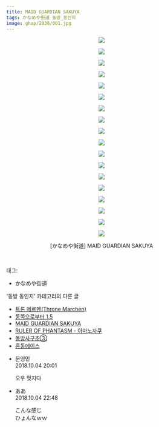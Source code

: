 ```yaml
---
title: MAID GUARDIAN SAKUYA
tags: かなめや街道 동방_동인지
image: ghap/2838/001.jpg
---
```

<div class="article">
<p style="text-align: center; clear: none; float: none;"><img src="{{ site.nasurl }}/ghap/2838/001.jpg"/></p>
<p style="text-align: center; clear: none; float: none;"><img src="{{ site.nasurl }}/ghap/2838/002.jpg"/></p>
<p style="text-align: center; clear: none; float: none;"><img src="{{ site.nasurl }}/ghap/2838/003.jpg"/></p>
<p style="text-align: center; clear: none; float: none;"><img src="{{ site.nasurl }}/ghap/2838/004.jpg"/></p>
<p style="text-align: center; clear: none; float: none;"><img src="{{ site.nasurl }}/ghap/2838/005.jpg"/></p>
<p style="text-align: center; clear: none; float: none;"><img src="{{ site.nasurl }}/ghap/2838/006.jpg"/></p>
<p style="text-align: center; clear: none; float: none;"><img src="{{ site.nasurl }}/ghap/2838/007.jpg"/></p>
<p style="text-align: center; clear: none; float: none;"><img src="{{ site.nasurl }}/ghap/2838/008.jpg"/></p>
<p style="text-align: center; clear: none; float: none;"><img src="{{ site.nasurl }}/ghap/2838/009.jpg"/></p>
<p style="text-align: center; clear: none; float: none;"><img src="{{ site.nasurl }}/ghap/2838/010.jpg"/></p>
<p style="text-align: center; clear: none; float: none;"><img src="{{ site.nasurl }}/ghap/2838/011.jpg"/></p>
<p style="text-align: center; clear: none; float: none;"><img src="{{ site.nasurl }}/ghap/2838/012.jpg"/></p>
<p style="text-align: center; clear: none; float: none;"><img src="{{ site.nasurl }}/ghap/2838/013.jpg"/></p>
<p style="text-align: center; clear: none; float: none;"><img src="{{ site.nasurl }}/ghap/2838/014.jpg"/></p>
<p style="text-align: center; clear: none; float: none;"><img src="{{ site.nasurl }}/ghap/2838/015.jpg"/></p>
<p style="text-align: center; clear: none; float: none;"><img src="{{ site.nasurl }}/ghap/2838/016.jpg"/></p>
<p style="text-align: center; clear: none; float: none;"><img src="{{ site.nasurl }}/ghap/2838/017.jpg"/></p>
<p style="text-align: center; clear: none; float: none;"><img src="{{ site.nasurl }}/ghap/2838/018.jpg"/></p>
<p style="text-align: center; clear: none; float: none;">[かなめや街道] MAID GUARDIAN SAKUYA</p>
<p><br/></p>
</div><div class="tagTrail">
<p>태그: </p>
<ul>
<li>かなめや街道</li>
</ul>
</div><div class="another">
<p>'동방 동인지' 카테고리의 다른 글</p>
<ul>
<li><a href="/2016-12-05-ghap_2840">트론 메르헨(Throne Marchen)</a></li>
<li><a href="/2016-12-05-ghap_2839">동쪽으로부터 1.5</a></li>
<li><a href="/2016-12-05-ghap_2838">MAID GUARDIAN SAKUYA</a></li>
<li><a href="/2016-12-05-ghap_2837">RULER OF PHANTASM - 아마노자쿠</a></li>
<li><a href="/2016-12-05-ghap_2836">동방사구초③</a></li>
<li><a href="/2016-12-05-ghap_2835">혼동에이스</a></li>
</ul>
</div><div class="cb_module cb_fluid">
<div class="cb_wrt cb_profile">
<div class="comment">
<ul>
<li class="cb_thumb_off" id="comment15345005">
<div class="cb_comment_area">
<div class="cb_info_area">
<div class="cb_section">
<span class="cb_nick_name">문영민</span>
</div>
<div class="cb_section">
<span class="cb_date">2018.10.04 20:01 </span>
</div>
</div>
<div class="cb_dsc_comment">
<p class="cb_dsc">
											오우 멋지다
										</p>
</div>
</div></li>
<li class="cb_thumb_off" id="comment15345077">
<div class="cb_comment_area">
<div class="cb_info_area">
<div class="cb_section">
<span class="cb_nick_name">ああ</span>
</div>
<div class="cb_section">
<span class="cb_date">2018.10.04 22:48 </span>
</div>
</div>
<div class="cb_dsc_comment">
<p class="cb_dsc">
											こんな感じ<br/>
ひょんなｗｗ
										</p>
</div>
</div></li>
</ul>
</div>
</div><!-- commentList close -->
</div>